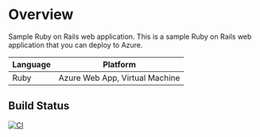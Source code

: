 # Overview

Sample Ruby on Rails web application. This is a sample Ruby on Rails web application that you can deploy to Azure.

| Language | Platform |
| -------- | --------|
| Ruby |  Azure Web App, Virtual Machine|

## Build Status

[![CI](https://github.com/CanarysPlayground/ruby-rails-container/actions/workflows/docker-image.yml/badge.svg?branch=master)](https://github.com/CanarysPlayground/ruby-rails-container/actions/workflows/docker-image.yml)
